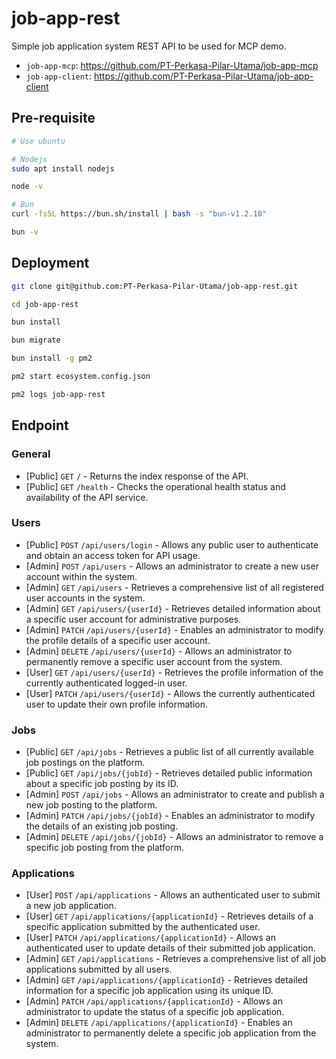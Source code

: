 # job-app-rest

Simple job application system REST API to be used for MCP demo.

- `job-app-mcp`: https://github.com/PT-Perkasa-Pilar-Utama/job-app-mcp
- `job-app-client`: https://github.com/PT-Perkasa-Pilar-Utama/job-app-client

## Pre-requisite

```bash
# Use ubuntu

# Nodejs
sudo apt install nodejs

node -v

# Bun
curl -fsSL https://bun.sh/install | bash -s "bun-v1.2.10"

bun -v
```

## Deployment

```bash
git clone git@github.com:PT-Perkasa-Pilar-Utama/job-app-rest.git

cd job-app-rest

bun install

bun migrate

bun install -g pm2

pm2 start ecosystem.config.json

pm2 logs job-app-rest
```

## Endpoint

### General

- [Public] `GET` `/` - Returns the index response of the API.
- [Public] `GET` `/health` - Checks the operational health status and availability of the API service.

### Users

- [Public] `POST` `/api/users/login` - Allows any public user to authenticate and obtain an access token for API usage.
- [Admin] `POST` `/api/users` - Allows an administrator to create a new user account within the system.
- [Admin] `GET` `/api/users` - Retrieves a comprehensive list of all registered user accounts in the system.
- [Admin] `GET` `/api/users/{userId}` - Retrieves detailed information about a specific user account for administrative purposes.
- [Admin] `PATCH` `/api/users/{userId}` - Enables an administrator to modify the profile details of a specific user account.
- [Admin] `DELETE` `/api/users/{userId}` - Allows an administrator to permanently remove a specific user account from the system.
- [User] `GET` `/api/users/{userId}` - Retrieves the profile information of the currently authenticated logged-in user.
- [User] `PATCH` `/api/users/{userId}` - Allows the currently authenticated user to update their own profile information.

### Jobs

- [Public] `GET` `/api/jobs` - Retrieves a public list of all currently available job postings on the platform.
- [Public] `GET` `/api/jobs/{jobId}` - Retrieves detailed public information about a specific job posting by its ID.
- [Admin] `POST` `/api/jobs` - Allows an administrator to create and publish a new job posting to the platform.
- [Admin] `PATCH` `/api/jobs/{jobId}` - Enables an administrator to modify the details of an existing job posting.
- [Admin] `DELETE` `/api/jobs/{jobId}` - Allows an administrator to remove a specific job posting from the platform.

### Applications

- [User] `POST` `/api/applications` - Allows an authenticated user to submit a new job application.
- [User] `GET` `/api/applications/{applicationId}` - Retrieves details of a specific application submitted by the authenticated user.
- [User] `PATCH` `/api/applications/{applicationId}` - Allows an authenticated user to update details of their submitted job application.
- [Admin] `GET` `/api/applications` - Retrieves a comprehensive list of all job applications submitted by all users.
- [Admin] `GET` `/api/applications/{applicationId}` - Retrieves detailed information for a specific job application using its unique ID.
- [Admin] `PATCH` `/api/applications/{applicationId}` - Allows an administrator to update the status of a specific job application.
- [Admin] `DELETE` `/api/applications/{applicationId}` - Enables an administrator to permanently delete a specific job application from the system.

